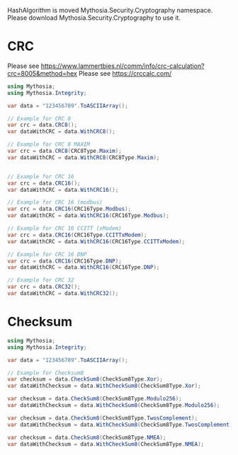 HashAlgorithm is moved Mythosia.Security.Cryptography namespace.
Please download Mythosia.Security.Cryptography to use it.

# CRC
Please see https://www.lammertbies.nl/comm/info/crc-calculation?crc=8005&method=hex
Please see https://crccalc.com/

```c#
using Mythosia;
using Mythosia.Integrity;

var data = "123456789".ToASCIIArray();

// Example for CRC 8
var crc = data.CRC8();
var dataWithCRC = data.WithCRC8();

// Example for CRC 8 MAXIM
var crc = data.CRC8(CRC8Type.Maxim);
var dataWithCRC = data.WithCRC8(CRC8Type.Maxim);


// Example for CRC 16
var crc = data.CRC16();
var dataWithCRC = data.WithCRC16();

// Example for CRC 16 (modbus)
var crc = data.CRC16(CRC16Type.Modbus);
var dataWithCRC = data.WithCRC16(CRC16Type.Modbus);

// Example for CRC 16 CCITT (xModem)
var crc = data.CRC16(CRC16Type.CCITTxModem);
var dataWithCRC = data.WithCRC16(CRC16Type.CCITTxModem);

// Example for CRC 16 DNP
var crc = data.CRC16(CRC16Type.DNP);
var dataWithCRC = data.WithCRC16(CRC16Type.DNP);

// Example for CRC 32
var crc = data.CRC32();
var dataWithCRC = data.WithCRC32();
```


# Checksum

```c#
using Mythosia;
using Mythosia.Integrity;

var data = "123456789".ToASCIIArray();

// Example for Checksum8
var checksum = data.CheckSum8(CheckSum8Type.Xor);
var dataWithChecksum = data.WithCheckSum8(CheckSum8Type.Xor);

var checksum = data.CheckSum8(CheckSum8Type.Modulo256);
var dataWithChecksum = data.WithCheckSum8(CheckSum8Type.Modulo256);

var checksum = data.CheckSum8(CheckSum8Type.TwosComplement);
var dataWithChecksum = data.WithCheckSum8(CheckSum8Type.TwosComplement);

var checksum = data.CheckSum8(CheckSum8Type.NMEA);
var dataWithChecksum = data.WithCheckSum8(CheckSum8Type.NMEA);
```